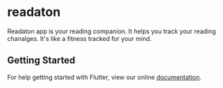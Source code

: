 # readaton

Readaton app is your reading companion. It helps you track your reading chanalges. It&#x27;s like a fitness tracked for your mind.

## Getting Started

For help getting started with Flutter, view our online
[documentation](https://flutter.io/).
